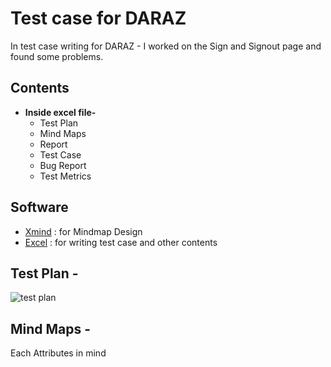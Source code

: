 # Test case for DARAZ

In test case writing for DARAZ - I worked on the Sign and Signout page and found some problems. 

## Contents
- **Inside excel file-**
    - Test Plan
    - Mind Maps
    - Report
    - Test Case
    - Bug Report
    - Test Metrics
## Software 
- [Xmind](https://xmind.app) : for Mindmap Design
- [Excel]() : for writing test case and other contents
  
## Test Plan -
![test plan](https://github.com/rashadkhan97/Tast-Case-for-DARAZ/assets/76771109/b1e724f2-db5e-42e7-8c72-392c73cad9c9)

## Mind Maps - 

Each Attributes in mind 


